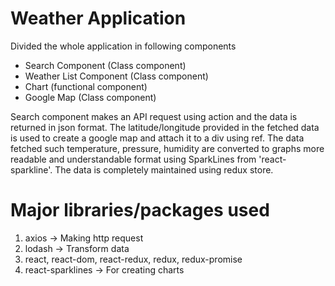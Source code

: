 # Weather Application

Divided the whole application in following components
  - Search Component (Class component)
  - Weather List Component (Class component)
  - Chart (functional component)
  - Google Map (Class component)
  
Search component makes an API request using action and the data is returned in json format.
The latitude/longitude provided in the fetched data is used to create a google map and attach it to a div using ref.
The data fetched such temperature, pressure, humidity are converted to graphs more readable and understandable format using SparkLines from 'react-sparkline'.
The data is completely maintained using redux store.

# Major libraries/packages used
1) axios -> Making http request
2) lodash -> Transform data
3) react, react-dom, react-redux, redux, redux-promise
4) react-sparklines -> For creating charts
